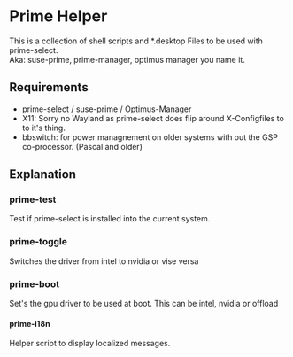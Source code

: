 # Prime Helper
This is a collection of shell scripts and *.desktop Files to be used with prime-select.  
Aka: suse-prime, prime-manager, optimus manager you name it.  

## Requirements
- prime-select / suse-prime / Optimus-Manager
- X11: Sorry no Wayland as prime-select does flip around X-Configfiles to to it's thing.
- bbswitch: for power managnement on older systems with out the GSP co-processor. (Pascal and older)

## Explanation
### prime-test
Test if prime-select is installed into the current system.

### prime-toggle
Switches the driver from intel to nvidia or vise versa

### prime-boot
Set's the gpu driver to be used at boot. This can be intel, nvidia or offload

#### prime-i18n
Helper script to display localized messages.